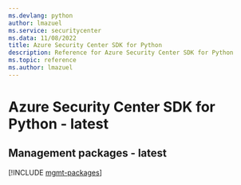```yaml
---
ms.devlang: python
author: lmazuel
ms.service: securitycenter
ms.data: 11/08/2022
title: Azure Security Center SDK for Python
description: Reference for Azure Security Center SDK for Python
ms.topic: reference
ms.author: lmazuel
---
```

# Azure Security Center SDK for Python - latest

## Management packages - latest
[!INCLUDE [mgmt-packages](security-center-mgmt-index.md)]